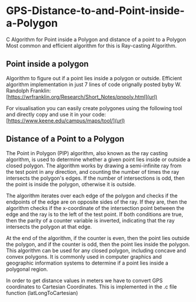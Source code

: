 # GPS-Distance-to-and-Point-inside-a-Polygon
C Algorithm for Point inside a Polygon and distance of a point to a Polygon
Most common and efficient algorithm for this is Ray-casting Algorithm.

<h2> Point inside a polygon </h2>

Algorithm to figure out if a point lies inside a polygon or outside. Efficient algorithm implementation in just 7 lines of code orignally posted byby W. Randolph Franklin: [https://wrfranklin.org/Research/Short_Notes/pnpoly.html](url) 

For visualisation you can easily create polygones using the following tool and directly copy and use it in your code: [https://www.keene.edu/campus/maps/tool/](url)

<h2> Distance of a Point to a Polygon </h2>

The Point in Polygon (PIP) algorithm, also known as the ray casting algorithm, is used to determine whether a given point lies inside or outside a closed polygon. The algorithm works by drawing a semi-infinite ray from the test point in any direction, and counting the number of times the ray intersects the polygon's edges. If the number of intersections is odd, then the point is inside the polygon, otherwise it is outside.

The algorithm iterates over each edge of the polygon and checks if the endpoints of the edge are on opposite sides of the ray. If they are, then the algorithm checks if the x-coordinate of the intersection point between the edge and the ray is to the left of the test point. If both conditions are true, then the parity of a counter variable is inverted, indicating that the ray intersects the polygon at that edge.

At the end of the algorithm, if the counter is even, then the point lies outside the polygon, and if the counter is odd, then the point lies inside the polygon. This algorithm can be used for any closed polygon, including concave and convex polygons. It is commonly used in computer graphics and geographic information systems to determine if a point lies inside a polygonal region.

In order to get distance values in meters we have to convert GPS coordinates to Cartesian Coordinates. This is implemented in the .c file function (latLongToCartesian)




